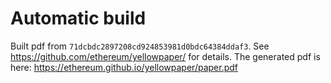 # Automatic build
Built pdf from `71dcbdc2897208cd924853981d0bdc64384ddaf3`. See https://github.com/ethereum/yellowpaper/ for details.
The generated pdf is here: https://ethereum.github.io/yellowpaper/paper.pdf
